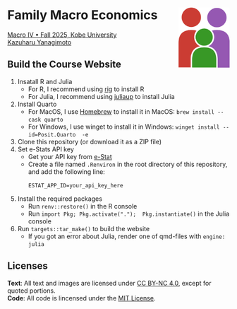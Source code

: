 # Family Macro Economics <a href='https://kazuyanagimoto.com/course-kobe-macro4-2025/'><img src='static/img/logo.drawio.svg' align="right" height="139" /></a>

[Macro IV • Fall 2025, Kobe University](https://kazuyanagimoto.com/course-kobe-macro4-2025/)<br>
[Kazuharu Yanagimoto](https://kazuyanagimoto.com)

## Build the Course Website

1. Insatall R and Julia
    - For R, I recommend using [rig](https://github.com/r-lib/rig) to install R
    - For Julia, I recommend using [juliaup](https://github.com/JuliaLang/juliaup) to install Julia
1. Install Quarto
    - For MacOS, I use [Homebrew](https://brew.sh/) to install it in MacOS: `brew install --cask quarto` 
    - For Windows, I use winget to install it in Windows: `winget install --id=Posit.Quarto  -e`
1. Clone this repository (or download it as a ZIP file)
1. Set e-Stats API key
    - Get your API key from [e-Stat](https://www.e-stat.go.jp/api/)
    - Create a file named `.Renviron` in the root directory of this repository, and add the following line:
      ```
      ESTAT_APP_ID=your_api_key_here
      ```
1. Install the required packages
    - Run `renv::restore()` in the R console
    - Run `import Pkg; Pkg.activate(".");  Pkg.instantiate()` in the Julia console
1. Run `targets::tar_make()` to build the website
    - If you got an error about Julia, render one of qmd-files with `engine: julia`

## Licenses

**Text**: All text and images are licensed under [CC BY-NC 4.0](https://creativecommons.org/licenses/by-nc/4.0/), except for quoted portions.<br>
**Code**: All code is lincensed under the [MIT License](https://mit-license.org).